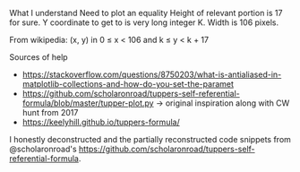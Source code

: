 What I understand
Need to plot an equality
Height of relevant portion is 17 for sure.
Y coordinate to get to is very long integer K.
Width is 106 pixels.

From wikipedia: (x, y) in 0 ≤ x < 106 and k ≤ y < k + 17

Sources of help

- https://stackoverflow.com/questions/8750203/what-is-antialiased-in-matplotlib-collections-and-how-do-you-set-the-paramet
- https://github.com/scholaronroad/tuppers-self-referential-formula/blob/master/tupper-plot.py -> original inspiration along with CW hunt from 2017
- https://keelyhill.github.io/tuppers-formula/

I honestly deconstructed and the partially reconstructed code snippets from @scholaronroad's https://github.com/scholaronroad/tuppers-self-referential-formula.

